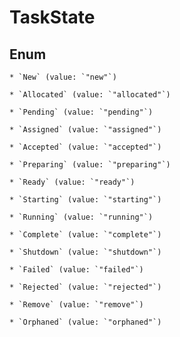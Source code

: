 
# TaskState

## Enum


    * `New` (value: `"new"`)

    * `Allocated` (value: `"allocated"`)

    * `Pending` (value: `"pending"`)

    * `Assigned` (value: `"assigned"`)

    * `Accepted` (value: `"accepted"`)

    * `Preparing` (value: `"preparing"`)

    * `Ready` (value: `"ready"`)

    * `Starting` (value: `"starting"`)

    * `Running` (value: `"running"`)

    * `Complete` (value: `"complete"`)

    * `Shutdown` (value: `"shutdown"`)

    * `Failed` (value: `"failed"`)

    * `Rejected` (value: `"rejected"`)

    * `Remove` (value: `"remove"`)

    * `Orphaned` (value: `"orphaned"`)



